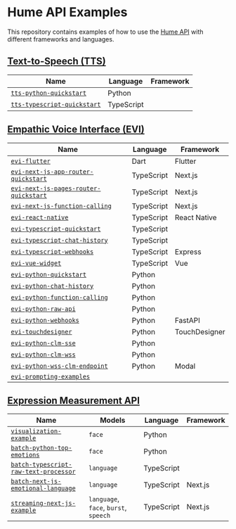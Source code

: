 # Hume API Examples

This repository contains examples of how to use the [Hume API](https://docs.hume.ai) with different frameworks and languages.

## [Text-to-Speech (TTS)](https://dev.hume.ai/docs/text-to-speech-tts/overview)

| Name                                                                                    | Language   | Framework       |
| --------------------------------------------------------------------------------------- | ---------- | --------------- |
| [`tts-python-quickstart`](/tts/python/tts-python-quickstart/README.md)                  | Python     |                 |
| [`tts-typescript-quickstart`](/tts/typescript/tts-typescript-quickstart/README.md)      | TypeScript |                 |

## [Empathic Voice Interface (EVI)](https://dev.hume.ai/docs/empathic-voice-interface-evi/overview)

| Name                                                                                               | Language   | Framework       |
| -------------------------------------------------------------------------------------------------- | ---------- | --------------- |
| [`evi-flutter`](/evi/flutter/evi-flutter/README.md)                                                | Dart       | Flutter         |
| [`evi-next-js-app-router-quickstart`](/evi/next-js/evi-next-js-app-router-quickstart/README.md)    | TypeScript | Next.js         |
| [`evi-next-js-pages-router-quickstart`](/evi/next-js/evi-next-js-pages-router-quickstart/README.md)| TypeScript | Next.js         |
| [`evi-next-js-function-calling`](/evi/next-js/evi-next-js-function-calling/README.md)              | TypeScript | Next.js         |
| [`evi-react-native`](/evi/react-native/evi-react-native/README.md)                                 | TypeScript | React Native    |
| [`evi-typescript-quickstart`](/evi/typescript/evi-typescript-quickstart/README.md)                 | TypeScript |                 |
| [`evi-typescript-chat-history`](/evi/typescript/evi-typescript-chat-history/README.md)             | TypeScript |                 |
| [`evi-typescript-webhooks`](/evi/typescript/evi-typescript-webhooks/README.md)                     | TypeScript | Express         |
| [`evi-vue-widget`](/evi/vue/evi-vue-widget/README.md)                                              | TypeScript | Vue             |
| [`evi-python-quickstart`](/evi/python/evi-python-quickstart/README.md)                             | Python     |                 |
| [`evi-python-chat-history`](/evi/python/evi-python-chat-history/README.md)                         | Python     |                 |
| [`evi-python-function-calling`](/evi/python/evi-python-function-calling/README.md)                 | Python     |                 |
| [`evi-python-raw-api`](/evi/python/evi-python-raw-api/README.md)                                   | Python     |                 |
| [`evi-python-webhooks`](/evi/python/evi-python-webhooks/README.md)                                 | Python     | FastAPI         |
| [`evi-touchdesigner`](/evi/touchdesigner/evi-touchdesigner/README.md)                              | Python     | TouchDesigner   |
| [`evi-python-clm-sse`](/evi/python/evi-python-clm-sse/README.md)                                   | Python     |                 |
| [`evi-python-clm-wss`](/evi/python/evi-python-clm-wss/README.md)                                   | Python     |                 |
| [`evi-python-wss-clm-endpoint`](/evi/python/evi-python-wss-clm-endpoint/)                          | Python     | Modal           |
| [`evi-prompting-examples`](/evi/prompt-examples/evi-prompting-examples/README.md)                  |            |                 |

## [Expression Measurement API](https://dev.hume.ai/docs/expression-measurement-api/overview)

| Name                                                                                                                      | Models                                | Language   | Framework   |
| ------------------------------------------------------------------------------------------------------------------------- | ------------------------------------- | ---------- | ----------- |
| [`visualization-example`](/expression-measurement//jupyter-notebook/visualization-example/example-notebook.ipynb)         | `face`                                | Python     |             |
| [`batch-python-top-emotions`](/expression-measurement/python/batch-python-top-emotions/README.md)                         | `face`                                | Python     |             |
| [`batch-typescript-raw-text-processor`](/expression-measurement/typescript/batch-typescript-raw-text-processor/README.md) | `language`                            | TypeScript |             |
| [`batch-next-js-emotional-language`](/expression-measurement/next-js/batch-next-js-emotional-language/README.md)          | `language`                            | TypeScript | Next.js     |
| [`streaming-next-js-example`](/expression-measurement/next-js/streaming-next-js-example/README.md)                        | `language`, `face`, `burst`, `speech` | TypeScript | Next.js     |

